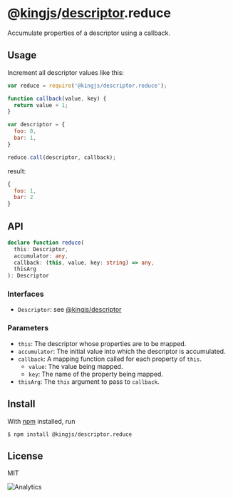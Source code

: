 # @[kingjs](https://www.npmjs.com/package/kingjs)/[descriptor](https://www.npmjs.com/package/@kingjs/descriptor).reduce
Accumulate properties of a descriptor using a callback.
## Usage
Increment all descriptor values like this:
```js
var reduce = require('@kingjs/descriptor.reduce');

function callback(value, key) {
  return value + 1;
}

var descriptor = {
  foo: 0,
  bar: 1,
}

reduce.call(descriptor, callback);
```
result:
```js
{
  foo: 1,
  bar: 2
}
```
## API
```ts
declare function reduce(
  this: Descriptor,
  accumulator: any,
  callback: (this, value, key: string) => any,
  thisArg
): Descriptor
```
### Interfaces
- `Descriptor`: see [@kingjs/descriptor][descriptor]
### Parameters
- `this`: The descriptor whose properties are to be mapped.
- `accumulator`: The initial value into which the descriptor is accumulated.
- `callback`: A mapping function called for each property of `this`.
  - `value`: The value being mapped.
  - `key`: The name of the property being mapped.
- `thisArg`: The `this` argument to pass to `callback`.
## Install
With [npm](https://npmjs.org/) installed, run
```
$ npm install @kingjs/descriptor.reduce
```
## License
MIT

![Analytics](https://analytics.kingjs.net/descriptor/reduce)

  [descriptor]: https://www.npmjs.com/package/@kingjs/descriptor